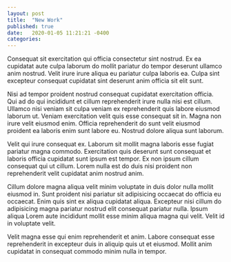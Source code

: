 ```yaml
---
layout: post
title:  "New Work"
published: true
date:   2020-01-05 11:21:21 -0400
categories: 
---
```


Consequat sit exercitation qui officia consectetur sint nostrud. Ex ea cupidatat aute culpa laborum do mollit pariatur do tempor deserunt ullamco anim nostrud. Velit irure irure aliqua eu pariatur culpa laboris ea. Culpa sint excepteur consequat cupidatat sint deserunt anim officia sit elit sunt.

Nisi ad tempor proident nostrud consequat cupidatat exercitation officia. Qui ad do qui incididunt et cillum reprehenderit irure nulla nisi est cillum. Ullamco nisi veniam sit culpa veniam ex reprehenderit quis labore eiusmod laborum ut. Veniam exercitation velit quis esse consequat sit in. Magna non irure velit eiusmod enim. Officia reprehenderit do sunt velit eiusmod proident ea laboris enim sunt labore eu. Nostrud dolore aliqua sunt laborum.

Velit qui irure consequat ex. Laborum sit mollit magna laboris esse fugiat pariatur magna commodo. Exercitation quis deserunt sunt consequat et laboris officia cupidatat sunt ipsum est tempor. Ex non ipsum cillum consequat qui ut cillum. Lorem nulla est do duis nisi proident non reprehenderit velit cupidatat anim nostrud anim.

Cillum dolore magna aliqua velit minim voluptate in duis dolor nulla mollit eiusmod in. Sunt proident nisi pariatur sit adipisicing occaecat do officia eu occaecat. Enim quis sint ex aliqua cupidatat aliqua. Excepteur nisi cillum do adipisicing magna pariatur nostrud elit consequat pariatur nulla. Ipsum aliqua Lorem aute incididunt mollit esse minim aliqua magna qui velit. Velit id in voluptate velit.

Velit magna esse qui enim reprehenderit et anim. Labore consequat esse reprehenderit in excepteur duis in aliquip quis ut et eiusmod. Mollit anim cupidatat in consequat commodo minim nulla in tempor.